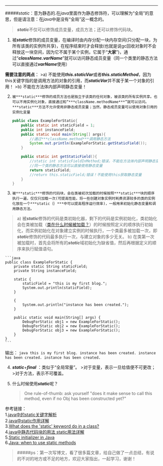 
---
#####*static*：意为静态的.在*java*里面作为静态修饰符，可以理解为“全局”的意思，但是请注意：在*java*中是没有“全局”这一概念的。

 > ***static***不仅可以修饰成员变量，成员方法；还可以修饰代码块。
 
 1.  被***static***修饰的成员变量，在编译时由内存分配一块内存空间(只分配一块，为所有该类的实例所共享)，在程序结束时才会释放(也就是说gc回收对象时不会释放这一块空间，因为它不属于某个实例，它属于“**大家**”)，通过“***className.varName***”就可以访问静态成员变量（同一个类里的静态方法可以直接通过***varName***使用）
 
 **需要注意的两点**：
	 >a) 不能使用***this.staticVar***或者***this.staticMethod***，因为this关键字指的是调用方法的对象的引用，而***staticVar***并不属于某一个对象的引用！
	 >b) 不能在方法体内部声明静态变量！
	
 2. 	被***static***修饰的成员方法也是独立于该类的任何对象，被该类的所有实例共享。也可以不用实例化对象，直接通过和“***className.methodName***”就可以访问。***static***方法不允许使用非静态成员变量；当然，静态成员变量可以使用对象引用的实例化变量

	```java
	public class ExampleForStatic{
		public static int staticField = 1;
		public int instanceField;
		public static void main(String[] args){
			//通过***className.method***调用静态方法
			System.out.println(ExampleForStatic.getStaticField());
		}
	
		public static int getStaticField(){
			//static int staticFieldInMethod;错误，不能在方法体内部声明静态变量
			//同一个类的静态方法可以直接使用静态变量
			return staticField;	
			//return this.staticField;错误！不能使用this获取静态变量
		}
	}
	```

 3. 	被***static***修饰的代码块，会在类被初次加载的时候按照***static***块的顺序执行一遍，仅仅只加载一次(可提高性能，将一些创建对象实例时耗费资源较多的类的实例化放在一个***static｛｝***中可以提高程序运行效率)，一般用来初始化静态变量和调用静态方法。
 >a) 被***static***修饰的代码是类初始化器，剩下的代码是实例初始化，类初始化会在类被加载（[类在什么时候被加载？](localhost)）的时候按照定义的顺序执行初始化，而实例初始化在对象建立实例的时候执行，一个类最多被加载一次，即***static***修饰的代码最多执行一次，与建立对象的多少无关。
 >b) 在类第一次被加载时，首先会将所有的***static***域初始化为缺省值，然后再根据定义的顺序来执行赋值语句。

	```java
	public class ExampleForStatic {
	    private static String staticField;
	    private String instanceField;
	
	    static {
	        staticField = "this is my first blog.";
	        System.out.println(staticField);
	    }
	
	    {
	        System.out.println("instance has been created.");
	    }
	
	    public static void main(String[] args) {
	        DebugForStatic obj1 = new ExampleForStatic();
	        DebugForStatic obj2 = new ExampleForStatic();
	        DebugForStatic obj3 = new ExampleForStatic();
	    }
	}
	```
输出：
	```java
	this is my first blog.
	instance has been created.
	instance has been created.
	instance has been created.
	```

 4.    ***static***+***final*** ：类似于“全局常量”。
	 >对于变量，表示一旦给值便不可更改；
	 >对于方法，表示不可覆盖。

 5. 什么时候使用***static***呢？
     >One rule-of-thumb: ask yourself "does it make sense to call this method, even if no Obj has been constructed yet?"



 参考链接：			
1.[java中的static关键字解析](http://www.cnblogs.com/dolphin0520/p/3799052.html)              
2.[java中static作用详解](http://zhidao.baidu.com/link?url=h4CtRxVLXhIH4v5bCm8Ds2SJNTwWCzUGBXxt4B0pKYSdAStE_MmhqP76tGdEw6hBMsahiyr5WRjNlwkai3ee_q)											
3.[What does the 'static' keyword do in a class?](http://stackoverflow.com/questions/413898/what-does-the-static-keyword-do-in-a-class)                            
4.[java中静态代码块的用法 static用法详解](http://www.cnblogs.com/panjun-Donet/archive/2010/08/10/1796209.html)                                         
5.[Static initializer in Java](http://stackoverflow.com/questions/335311/static-initializer-in-java)  
6.[Java: when to use static methods](http://stackoverflow.com/questions/2671496/java-when-to-use-static-methods)
>#####ps：第一次写博文，看了很多篇文章，给自己做了一点总结，有说的不对的地方或不足的地方，欢迎大家指出，一起学习，谢谢！